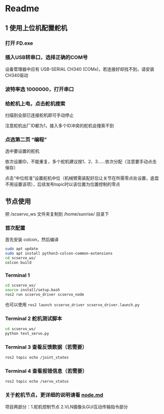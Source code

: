 # Readme

## 1 使用上位机配置舵机

### 打开 FD.exe

### 插入USB转串口，选择正确的COM号

设备管理器中应有 USB-SERIAL CH340 (COMx)，若连接好却找不到，请安装CH340驱动

### 波特率选 1000000，打开串口

### 给舵机上电，点击舵机搜索

扫描到全部已连接舵机即可手动停止

注意舵机出厂ID都为1，接入多个ID冲突的舵机会搜索不到

### 点选第二页 “编程”

选中要设置的舵机

依次设置ID，不能重复，多个舵机建议按1、2、3……依次分配（注意要手动点击保存）

点击“中位校准”设置舵机中位（机械臂需装配好后让关节在所需零点处设置，底盘不用设置该项），后续发布topic时以该位置为位置控制的零点

## 节点使用

把 /scservo_ws 文件夹复制到 /home/sunrise/ 目录下

### 首次配置

首先安装 colcon，然后编译

```bash
sudo apt update
sudo apt install python3-colcon-common-extensions
cd scservo_ws/
colcon build
```


### Terminal 1
```bash
cd scservo_ws/
source install/setup.bash
ros2 run scservo_driver scservo_node
```
也可以使用 `ros2 launch scservo_driver scservo_driver.launch.py`

### Terminal 2 舵机测试脚本
```bash
cd scservo_ws/
python test_servo.py 
```

### Terminal 3 查看反馈数据（若需要）
```bash
ros2 topic echo /joint_states
```

### Terminal 4 查看报错信息（若需要）
```bash
ros2 topic echo /servo_status
```
### 关于舵机节点，更详细的说明请看 [node.md](node.md)


项目两部分：1.舵机控制节点 2.VLN摄像头GUI互动传输指令部分